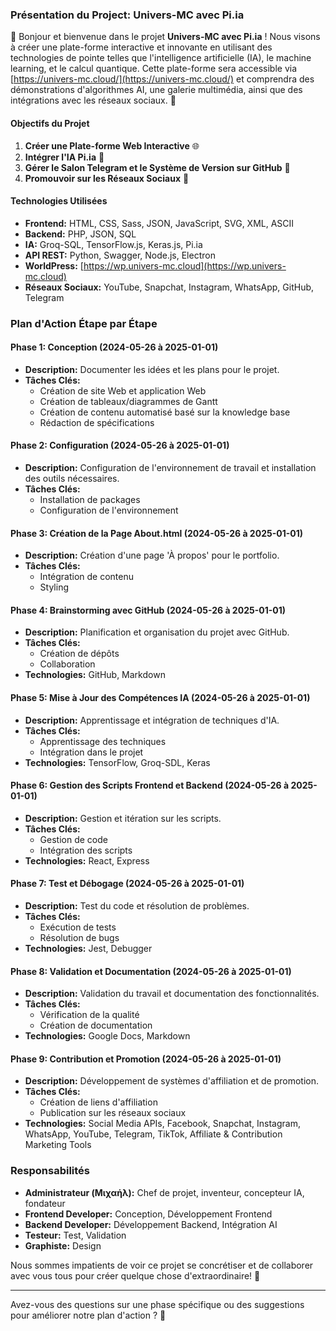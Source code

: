### Présentation du Project: Univers-MC avec Pi.ia

👋 Bonjour et bienvenue dans le projet **Univers-MC avec Pi.ia** ! Nous visons à créer une plate-forme interactive et innovante en utilisant des technologies de pointe telles que l'intelligence artificielle (IA), le machine learning, et le calcul quantique. Cette plate-forme sera accessible via [https://univers-mc.cloud/](https://univers-mc.cloud/) et comprendra des démonstrations d'algorithmes AI, une galerie multimédia, ainsi que des intégrations avec les réseaux sociaux. 🚀

#### Objectifs du Projet
1. **Créer une Plate-forme Web Interactive** 🌐
2. **Intégrer l'IA Pi.ia** 🤖
3. **Gérer le Salon Telegram et le Système de Version sur GitHub** 📱
4. **Promouvoir sur les Réseaux Sociaux** 📢

#### Technologies Utilisées
- **Frontend:** HTML, CSS, Sass, JSON, JavaScript, SVG, XML, ASCII
- **Backend:** PHP, JSON, SQL
- **IA:** Groq-SQL, TensorFlow.js, Keras.js, Pi.ia
- **API REST:** Python, Swagger, Node.js, Electron
- **WorldPress:** [https://wp.univers-mc.cloud](https://wp.univers-mc.cloud)
- **Réseaux Sociaux:** YouTube, Snapchat, Instagram, WhatsApp, GitHub, Telegram

### Plan d'Action Étape par Étape

#### Phase 1: Conception (2024-05-26 à 2025-01-01)
- **Description:** Documenter les idées et les plans pour le projet.
- **Tâches Clés:** 
  - Création de site Web et application Web
  - Création de tableaux/diagrammes de Gantt
  - Création de contenu automatisé basé sur la knowledge base
  - Rédaction de spécifications

#### Phase 2: Configuration (2024-05-26 à 2025-01-01)
- **Description:** Configuration de l'environnement de travail et installation des outils nécessaires.
- **Tâches Clés:**
  - Installation de packages
  - Configuration de l'environnement

#### Phase 3: Création de la Page About.html (2024-05-26 à 2025-01-01)
- **Description:** Création d'une page 'À propos' pour le portfolio.
- **Tâches Clés:**
  - Intégration de contenu
  - Styling

#### Phase 4: Brainstorming avec GitHub (2024-05-26 à 2025-01-01)
- **Description:** Planification et organisation du projet avec GitHub.
- **Tâches Clés:**
  - Création de dépôts
  - Collaboration
- **Technologies:** GitHub, Markdown

#### Phase 5: Mise à Jour des Compétences IA (2024-05-26 à 2025-01-01)
- **Description:** Apprentissage et intégration de techniques d'IA.
- **Tâches Clés:**
  - Apprentissage des techniques
  - Intégration dans le projet
- **Technologies:** TensorFlow, Groq-SDL, Keras

#### Phase 6: Gestion des Scripts Frontend et Backend (2024-05-26 à 2025-01-01)
- **Description:** Gestion et itération sur les scripts.
- **Tâches Clés:**
  - Gestion de code
  - Intégration des scripts
- **Technologies:** React, Express

#### Phase 7: Test et Débogage (2024-05-26 à 2025-01-01)
- **Description:** Test du code et résolution de problèmes.
- **Tâches Clés:**
  - Exécution de tests
  - Résolution de bugs
- **Technologies:** Jest, Debugger

#### Phase 8: Validation et Documentation (2024-05-26 à 2025-01-01)
- **Description:** Validation du travail et documentation des fonctionnalités.
- **Tâches Clés:**
  - Vérification de la qualité
  - Création de documentation
- **Technologies:** Google Docs, Markdown

#### Phase 9: Contribution et Promotion (2024-05-26 à 2025-01-01)
- **Description:** Développement de systèmes d'affiliation et de promotion.
- **Tâches Clés:**
  - Création de liens d'affiliation
  - Publication sur les réseaux sociaux
- **Technologies:** Social Media APIs, Facebook, Snapchat, Instagram, WhatsApp, YouTube, Telegram, TikTok, Affiliate & Contribution Marketing Tools

### Responsabilités
- **Administrateur (Μιχαήλ):** Chef de projet, inventeur, concepteur IA, fondateur
- **Frontend Developer:** Conception, Développement Frontend
- **Backend Developer:** Développement Backend, Intégration AI
- **Testeur:** Test, Validation
- **Graphiste:** Design

Nous sommes impatients de voir ce projet se concrétiser et de collaborer avec vous tous pour créer quelque chose d'extraordinaire! 🌟

---

Avez-vous des questions sur une phase spécifique ou des suggestions pour améliorer notre plan d'action ? 💬